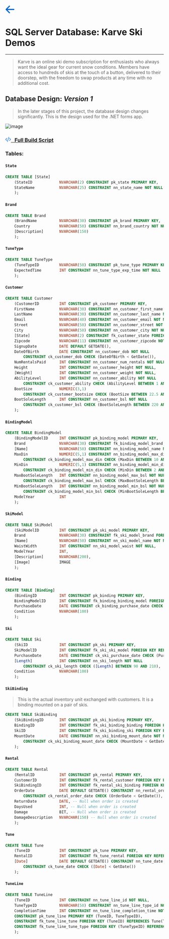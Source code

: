[<img src="https://github.com/ryayoung/icons/blob/main/svg/arrow.left.blue.svg" height="30"/>](README.md)

# SQL Server Database: Karve Ski Demos

---

> Karve is an online ski demo subscription for enthusiasts who always want the ideal gear for current snow conditions. Members have access to hundreds of skis at the touch of a button, delivered to their doorstep, with the freedom to swap products at any time with no additional cost.

## Database Design: *Version 1*
> In the later stages of this project, the database design changes significantly. This is the design used for the .NET forms app.

![image](https://user-images.githubusercontent.com/90723578/136710522-a44f98dc-d7bf-4756-89f2-b80a134231af.png)


### <a href="https://github.com/ryayoung/karve-forms-app/blob/main/BuildKarve/buildkarve.sql"><img src="https://github.com/ryayoung/icons/blob/main/svg/code.slash.blue.svg" height="18"/> &nbsp; Full Build Script</a>

### Tables:

#### ```State```
```sql
CREATE TABLE [State]
    (StateID            NVARCHAR(2) CONSTRAINT pk_state PRIMARY KEY,
    StateName           NVARCHAR(25) CONSTRAINT nn_state_name NOT NULL
    );
```

#### ```Brand```
```sql
CREATE TABLE Brand
    (BrandName          NVARCHAR(30) CONSTRAINT pk_brand PRIMARY KEY,
    Country             NVARCHAR(50) CONSTRAINT nn_brand_country NOT NULL,
    [Description]       NVARCHAR(150) 
    );
```

#### ```TuneType```
```sql
CREATE TABLE TuneType
    (TuneTypeID         NVARCHAR(50) CONSTRAINT pk_tune_type PRIMARY KEY,
    ExpectedTime        INT CONSTRAINT nn_tune_type_exp_time NOT NULL
    );
```

#### ```Customer```
```sql
CREATE TABLE Customer
    (CustomerID         INT CONSTRAINT pk_customer PRIMARY KEY,
    FirstName           NVARCHAR(30) CONSTRAINT nn_customer_first_name NOT NULL,
    LastName            NVARCHAR(30) CONSTRAINT nn_customer_last_name NOT NULL,
    Email               NVARCHAR(40) CONSTRAINT nn_customer_email NOT NULL,
    Street              NVARCHAR(50) CONSTRAINT nn_customer_street NOT NULL,
    City                NVARCHAR(50) CONSTRAINT nn_customer_city NOT NULL,
    [State]             NVARCHAR(2) CONSTRAINT fk_customer_state FOREIGN KEY REFERENCES [State](StateID),
    Zipcode             NVARCHAR(11) CONSTRAINT nn_customer_zipcode NOT NULL,
    SignupDate          DATE DEFAULT GETDATE(),
    DateOfBirth         DATE CONSTRAINT nn_customer_dob NOT NULL
		CONSTRAINT ck_customer_dob CHECK (DateOfBirth < GetDate()),
    NumRentalsPaid      INT CONSTRAINT nn_customer_num_rentals NOT NULL, -- This is the subscription level. How many skis can the customer rent at once?
    Height              INT CONSTRAINT nn_customer_height NOT NULL,
    [Weight]            INT CONSTRAINT nn_customer_weight NOT NULL,
    AbilityLevel        INT CONSTRAINT nn_customer_ability NOT NULL
        CONSTRAINT ck_customer_ability CHECK (AbilityLevel BETWEEN 1 AND 3),
    BootSize            NUMERIC(3,1)
		CONSTRAINT ck_customer_bootsize CHECK (BootSize BETWEEN 22.5 AND 32.5),
    BootSoleLength      INT CONSTRAINT nn_customer_bsl NOT NULL
		CONSTRAINT ck_customer_bsl CHECK (BootSoleLength BETWEEN 220 AND 390)
    );
```

#### ```BindingModel```
```sql
CREATE TABLE BindingModel
    (BindingModelID     INT CONSTRAINT pk_binding_model PRIMARY KEY,
    Brand               NVARCHAR(30) CONSTRAINT fk_binding_model_brand FOREIGN KEY REFERENCES Brand(BrandName),
    [Name]              NVARCHAR(50) CONSTRAINT nn_binding_model_name NOT NULL,
    MaxDin              NUMERIC(5,1) CONSTRAINT nn_binding_model_max_din NOT NULL
		CONSTRAINT ck_binding_model_max_din CHECK (MaxDin BETWEEN 10 AND 18),
    MinDin              NUMERIC(5,1) CONSTRAINT nn_binding_model_min_din NOT NULL
		CONSTRAINT ck_binding_model_min_din CHECK (MinDin BETWEEN 2 AND 8),
    MaxBootSoleLength   INT CONSTRAINT nn_binding_model_max_bsl NOT NULL
		CONSTRAINT ck_binding_model_max_bsl CHECK (MaxBootSoleLength BETWEEN 220 AND 390),
    MinBootSoleLength   INT CONSTRAINT nn_binding_model_min_bsl NOT NULL
		CONSTRAINT ck_binding_model_min_bsl CHECK (MinBootSoleLength BETWEEN 220 AND 390),
    ModelYear           INT
    );
```

#### ```SkiModel```
```sql
CREATE TABLE SkiModel
    (SkiModelID         INT CONSTRAINT pk_ski_model PRIMARY KEY,
    Brand               NVARCHAR(30) CONSTRAINT fk_ski_model_brand FOREIGN KEY REFERENCES Brand(BrandName),
    [Name]              NVARCHAR(50) CONSTRAINT nn_ski_model_name NOT NULL,
    WaistWidth          INT CONSTRAINT nn_ski_model_waist NOT NULL,
    ModelYear           INT,
    [Description]       NVARCHAR(200),
    [Image]             IMAGE
    );
```

#### ```Binding```
```sql
CREATE TABLE [Binding]
    (BindingID          INT CONSTRAINT pk_binding PRIMARY KEY,
    BindingModelID      INT CONSTRAINT fk_binding_binding_model FOREIGN KEY REFERENCES BindingModel(BindingModelID),
    PurchaseDate        DATE CONSTRAINT ck_binding_purchase_date CHECK (PurchaseDate < GetDate()),
    Condition           NVARCHAR(100)
    );
```

#### ```Ski```
```sql
CREATE TABLE Ski
    (SkiID              INT CONSTRAINT pk_ski PRIMARY KEY,
    SkiModelID          INT CONSTRAINT fk_ski_ski_model FOREIGN KEY REFERENCES SkiModel(SkiModelID),
    PurchaseDate        DATE CONSTRAINT ck_ski_purchase_date CHECK (PurchaseDate < GetDate()),
    [Length]            INT CONSTRAINT nn_ski_length NOT NULL
		CONSTRAINT ck_ski_length CHECK ([Length] BETWEEN 90 AND 210),
    Condition           NVARCHAR(100)
    );
```

#### ```SkiBinding```
> This is the actual inventory unit exchanged with customers. It is a binding mounted on a pair of skis.
```sql
CREATE TABLE SkiBinding
    (SkiBindingID       INT CONSTRAINT pk_ski_binding PRIMARY KEY,
    BindingID           INT CONSTRAINT fk_ski_binding_binding FOREIGN KEY REFERENCES [Binding](BindingID),
    SkiID               INT CONSTRAINT fk_ski_binding_ski FOREIGN KEY REFERENCES Ski(SkiID),
    MountDate           DATE CONSTRAINT nn_ski_binding_mount_date NOT NULL
		CONSTRAINT ck_ski_binding_mount_date CHECK (MountDate < GetDate())
    );
```

#### ```Rental```
```sql
CREATE TABLE Rental
    (RentalID           INT CONSTRAINT pk_rental PRIMARY KEY,
    CustomerID          INT CONSTRAINT fk_rental_customer FOREIGN KEY REFERENCES Customer(CustomerID),
    SkiBindingID        INT CONSTRAINT fk_rental_ski_binding FOREIGN KEY REFERENCES SkiBinding(SkiBindingID),
    OrderDate           DATE DEFAULT GETDATE() CONSTRAINT nn_rental_order_date NOT NULL
		CONSTRAINT ck_rental_order_date CHECK (OrderDate < GetDate()),
    ReturnDate          DATE, -- Null when order is created
    DaysUsed            INT, -- Null when order is created
    Damage              BIT, -- Null when order is created
    DamageDescription   NVARCHAR(150) -- Null when order is created
    );
```

#### ```Tune```
```sql
CREATE TABLE Tune
    (TuneID             INT CONSTRAINT pk_tune PRIMARY KEY,
    RentalID            INT CONSTRAINT fk_tune_rental FOREIGN KEY REFERENCES Rental(RentalID),
    [Date]              DATE DEFAULT GETDATE() CONSTRAINT nn_tune_date NOT NULL
		CONSTRAINT ck_tune_date CHECK ([Date] < GetDate())
    );
```

#### ```TuneLine```
```sql
CREATE TABLE TuneLine
    (TuneID             INT CONSTRAINT nn_tune_line_id NOT NULL,
    TuneTypeID          NVARCHAR(50) CONSTRAINT nn_tune_line_type_id NOT NULL,
    CompletionTime      INT CONSTRAINT nn_tune_line_completion_time NOT NULL,
    CONSTRAINT pk_tune_line PRIMARY KEY (TuneID, TuneTypeID),
    CONSTRAINT fk_tune_line_tune FOREIGN KEY (TuneID) REFERENCES Tune(TuneID),
    CONSTRAINT fk_tune_line_tune_type FOREIGN KEY (TuneTypeID) REFERENCES TuneType(TuneTypeID)
    );
```